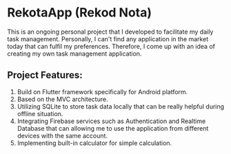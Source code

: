 # RekotaApp (Rekod Nota)

This is an ongoing personal project that I developed to facilitate my daily task management. Personally, I can't find any application in the market today that can fulfil my preferences. Therefore, I come up with an idea of creating my own task management application.

## Project Features:

1. Build on Flutter framework specifically for Android platform.
2. Based on the MVC architecture.
3. Utilizing SQLite to store task data locally that can be really helpful during offline situation.
4. Integrating Firebase services such as Authentication and Realtime Database that can allowing me to use the application from different devices with the same account.
5. Implementing built-in calculator for simple calculation.
